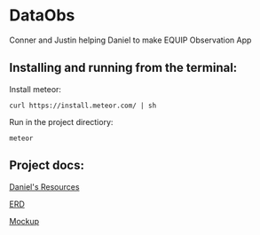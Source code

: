 # DataObs
Conner and Justin helping Daniel to make EQUIP Observation App

## Installing and running from the terminal:

Install meteor:
```
curl https://install.meteor.com/ | sh
```
Run in the project directiory:
```
meteor
```

## Project docs:
<a href="https://drive.google.com/drive/u/1/folders/0BzzX4Y7O9d_bUFFDdjVKaUs1dVU">Daniel's Resources</a>

<a href="https://www.lucidchart.com/documents/view/4b244d07-944c-46f7-aa4e-3a0a51fa2793">ERD</a>

<a href="https://www.lucidchart.com/documents/view/c6ec8b61-111e-4f6e-9231-ccdff17cc657">Mockup</a>

